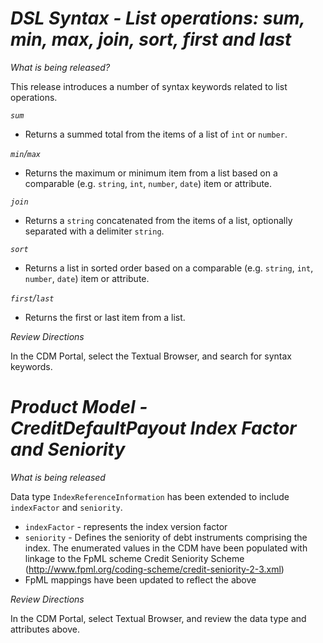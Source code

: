 # *DSL Syntax - List operations: sum, min, max, join, sort, first and last*

_What is being released?_

This release introduces a number of syntax keywords related to list operations.

*`sum`*

- Returns a summed total from the items of a list of `int` or `number`.

*`min`/`max`*

- Returns the maximum or minimum item from a list based on a comparable (e.g. `string`, `int`, `number`, `date`) item or attribute.

*`join`*

- Returns a `string` concatenated from the items of a list, optionally separated with a delimiter `string`.

*`sort`*

- Returns a list in sorted order based on a comparable (e.g. `string`, `int`, `number`, `date`) item or attribute.

*`first`/`last`*

- Returns the first or last item from a list.

_Review Directions_

In the CDM Portal, select the Textual Browser, and search for syntax keywords.

# *Product Model - CreditDefaultPayout Index Factor and Seniority*

_What is being released_

Data type `IndexReferenceInformation` has been extended to include `indexFactor` and `seniority`.

- `indexFactor` - represents the index version factor
- `seniority` - Defines the seniority of debt instruments comprising the index.  The enumerated values in the CDM have been populated with linkage to the FpML scheme Credit Seniority Scheme (http://www.fpml.org/coding-scheme/credit-seniority-2-3.xml)
- FpML mappings have been updated to reflect the above

_Review Directions_

In the CDM Portal, select Textual Browser, and review the data type and attributes above.
